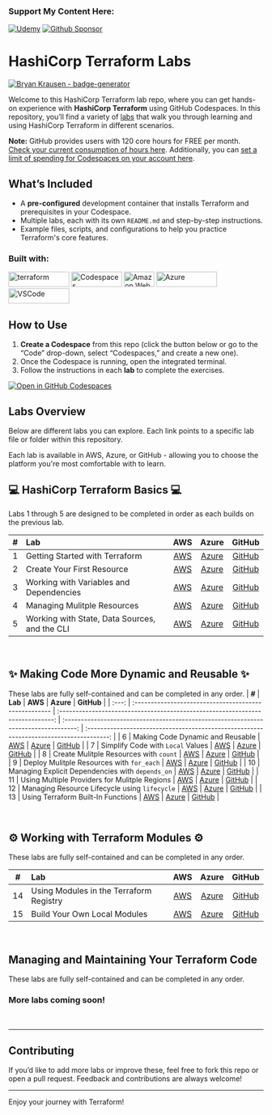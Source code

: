 ### Support My Content Here:

[![Udemy](https://img.shields.io/badge/Udemy-A435F0?style=for-the-badge&logo=Udemy&logoColor=white)](https://btk.me/tb) [![Github Sponsor](https://img.shields.io/badge/sponsor-30363D?style=for-the-badge&logo=GitHub-Sponsors&logoColor=#EA4AAA)](https://github.com/sponsors/btkrausen?frequency=one-time&sponsor=btkrausen)

# HashiCorp Terraform Labs

[![Bryan Krausen - badge-generator](https://img.shields.io/static/v1?label=btkrausen&message=Profile&color=blue&logo=github)](https://github.com/btkrausen)

Welcome to this HashiCorp Terraform lab repo, where you can get hands-on experience with **HashiCorp Terraform** using GitHub Codespaces. In this repository, you’ll find a variety of [labs](./labs) that walk you through learning and using HashiCorp Terraform in different scenarios.

**Note:** GitHub provides users with 120 core hours for FREE per month. [Check your current consumption of hours here](https://github.com/settings/billing/summary#:~:text=%240.00-,Codespaces,-Included%20quotas%20reset). Additionally, you can [set a limit of spending for Codespaces on your account here](https://github.com/settings/billing/spending_limit#:~:text=Spending%20limit%20alerts-,Codespaces,-Limit%20spending).

## What’s Included

- A **pre-configured** development container that installs Terraform and prerequisites in your Codespace.
- Multiple labs, each with its own `README.md` and step-by-step instructions.
- Example files, scripts, and configurations to help you practice Terraform's core features.

### Built with:

<a href="https://terraform.io"> <img alt="terraform" src="https://img.shields.io/badge/Terraform-7B42BC?style=for-the-badge&logo=Terraform&logoColor=white" width="120" height="30" /></a>
<a href="https://github.com/features/codespaces"> <img alt="Codespaces" src="https://img.shields.io/badge/GitHub-%23121011.svg?style=flat-square&logo=Github&logoColor=white" width="100" height="30" /></a>
<a href="https://aws.amazon.com"> <img alt="Amazon Web Services" src="https://img.shields.io/badge/AWS-%23FF9900.svg?style=flat-square&logo=amazon-aws&logoColor=white" width="60" height="30"/></a>
<a href="https://portal.azure.com"> <img alt="Azure" src="https://img.shields.io/badge/Microsoft_Azure-0089D6?style=for-the-badge&logo=microsoft-azure&logoColor=white" width="120" height="30"/></a>
<a href="https://code.visualstudio.com/"> <img alt="VSCode" src="https://img.shields.io/badge/Visual_Studio-5C2D91?style=for-the-badge&logo=visual%20studio%20code&logoColor=white" width="120" height="30"/></a>

## How to Use

1. **Create a Codespace** from this repo (click the button below or go to the “Code” drop-down, select “Codespaces,” and create a new one).
2. Once the Codespace is running, open the integrated terminal.
3. Follow the instructions in each **lab** to complete the exercises.

[![Open in GitHub Codespaces](https://github.com/codespaces/badge.svg)](https://codespaces.new/btkrausen/terraform-codespaces)

## Labs Overview

Below are different labs you can explore. Each link points to a specific lab file or folder within this repository.

Each lab is available in AWS, Azure, or GitHub - allowing you to choose the platform you're most comfortable with to learn.

## 💻 HashiCorp Terraform Basics 💻
Labs 1 through 5 are designed to be completed in order as each builds on the previous lab.

| **#** | **Lab**                                           |                               **AWS**                               |                                **Azure**                                |                                **GitHub**                                 |
| :---: | :------------------------------------------------- | :-----------------------------------------------------------------: | :---------------------------------------------------------------------: | :-----------------------------------------------------------------------: |
|   1   | Getting Started with Terraform                |     [AWS](./labs/lab_01_getting_started_with_terraform/aws.md)      |     [Azure](./labs/lab_01_getting_started_with_terraform/azure.md)      |     [GitHub](./labs/lab_01_getting_started_with_terraform/github.md)      |
|   2   | Create Your First Resource                    |       [AWS](./labs/lab_02_create_your_first_resource/aws.md)        |       [Azure](./labs/lab_02_create_your_first_resource/azure.md)        |       [GitHub](./labs/lab_02_create_your_first_resource/github.md)        |
|   3   | Working with Variables and Dependencies       | [AWS](./labs/lab_03_working_with_variables_and_dependencies/aws.md) | [Azure](./labs/lab_03_working_with_variables_and_dependencies/azure.md) | [GitHub](./labs/lab_03_working_with_variables_and_dependencies/github.md) |
|   4   | Managing Mulitple Resources                  |       [AWS](./labs/lab_04_managing_mulitple_resources/aws.md)       |       [Azure](./labs/lab_04_managing_mulitple_resources/azure.md)       |       [GitHub](./labs/lab_04_managing_mulitple_resources/github.md)       |
|   5   | Working with State, Data Sources, and the CLI | [AWS](./labs/lab_05_working_with_state_data_sources_and_cli/aws.md) | [Azure](./labs/lab_05_working_with_state_data_sources_and_cli/azure.md) | [GitHub](./labs/lab_05_working_with_state_data_sources_and_cli/github.md) |

<br/>

## ✨ Making Code More Dynamic and Reusable ✨
These labs are fully self-contained and can be completed in any order.
| **#** | **Lab**                                              |                                    **AWS**                                     |                                      **Azure**                                       |                                       **GitHub**                                        |
| :---: | :---------------------------------------------------- | :----------------------------------------------------------------------------: | :----------------------------------------------------------------------------------: | :-------------------------------------------------------------------------------------: |
|   6   | Making Code Dynamic and Reusable                 |        [AWS](./labs/lab_06_making_code_dynamic_and_reusable/AWS/aws.md)        |        [Azure](./labs/lab_06_making_code_dynamic_and_reusable/AZURE/azure.md)        |        [GitHub](./labs/lab_06_making_code_dynamic_and_reusable/GITHUB/github.md)        |
|   7   | Simplify Code with `Local` Values                |        [AWS](./labs/lab_07_simplify_code_with_local_values/AWS/aws.md)         |        [Azure](./labs/lab_07_simplify_code_with_local_values/AZURE/azure.md)         |        [GitHub](./labs/lab_07_simplify_code_with_local_values/GITHUB/github.md)         |
|   8   | Create Mulitple Resources with `count`           |      [AWS](./labs/lab_08_create_mulitple_resources_with_count/AWS/aws.md)      |      [Azure](./labs/lab_08_create_mulitple_resources_with_count/AZURE/azure.md)      |     [GitHub](./labs/lab_08_create_mulitple_resources_with_count/GITHUB/github.md\*)     |
|   9   | Deploy Mulitple Resources with `for_each`        |   [AWS](./labs/lab_09_deploying_mulitple_resources_with_for_each/AWS/aws.md)   |   [Azure](./labs/lab_09_deploying_mulitple_resources_with_for_each/AZURE/azure.md)   |   [GitHub](./labs/lab_09_deploying_mulitple_resources_with_for_each/GITHUB/github.md)   |
|  10   | Managing Explicit Dependencies with `depends_on` | [AWS](./labs/lab_10_managing_explicit_dependencies_with_depends_on/AWS/aws.md) | [Azure](./labs/lab_10_managing_explicit_dependencies_with_depends_on/AZURE/azure.md) | [GitHub](./labs/lab_10_managing_explicit_dependencies_with_depends_on/GITHUB/github.md) |
|  11   | Using Multiple Providers for Mulitple Regions    | [AWS](./labs/lab_11_using_multiple_providers_for_mulitple_regions/AWS/aws.md)  | [Azure](./labs/lab_11_using_multiple_providers_for_mulitple_regions/AZURE/azure.md)  | [GitHub](./labs/lab_11_using_multiple_providers_for_mulitple_regions/GITHUB/github.md)  |
|  12   | Managing Resource Lifecycle using `lifecycle`    |   [AWS](./labs/lab_12_managing_resource_lifecycle_using_lifecyle/AWS/aws.md)   |   [Azure](./labs/lab_12_managing_resource_lifecycle_using_lifecyle/AZURE/azure.md)   |   [GitHub](./labs/lab_12_managing_resource_lifecycle_using_lifecyle/GITHUB/github.md)   |
|  13   | Using Terraform Built-In Functions               |       [AWS](./labs/lab_13_using_terraform_built_in_functions/AWS/aws.md)       |       [Azure](./labs/lab_13_using_terraform_built_in_functions/AZURE/azure.md)       |       [GitHub](./labs/lab_13_using_terraform_built_in_functions/GITHUB/github.md)       |

<br/>

## ⚙️ Working with Terraform Modules ⚙️
These labs are fully self-contained and can be completed in any order.

| **#** | **Lab**                                     |                           **AWS**                            |                             **Azure**                              |                              **GitHub**                               |
| :---: | :------------------------------------------- | :----------------------------------------------------------: | :----------------------------------------------------------------: | :-------------------------------------------------------------------: |
|   14   | Using Modules in the Terraform Registry | [AWS](./labs/lab_14_using_the_terraform_registry/AWS/aws.md) | [Azure](./labs/lab_14_using_the_terraform_registry/AZURE/azure.md) | [GitHub](./labs/lab_14_using_the_terraform_registry/GITHUB/github.md) |
|   15  | Build Your Own Local Modules            |    [AWS](./labs/lab_15_build_your_own_modules/AWS/aws.md)    |    [Azure](./labs/lab_15_build_your_own_modules/AZURE/azure.md)    |    [GitHub](./labs/lab_15_build_your_own_modules/GITHUB/github.md)    |

<br/>

## Managing and Maintaining Your Terraform Code
These labs are fully self-contained and can be completed in any order.

### More labs coming soon!

<br/>

---

## Contributing

If you’d like to add more labs or improve these, feel free to fork this repo or open a pull request. Feedback and contributions are always welcome!

---

Enjoy your journey with Terraform!
